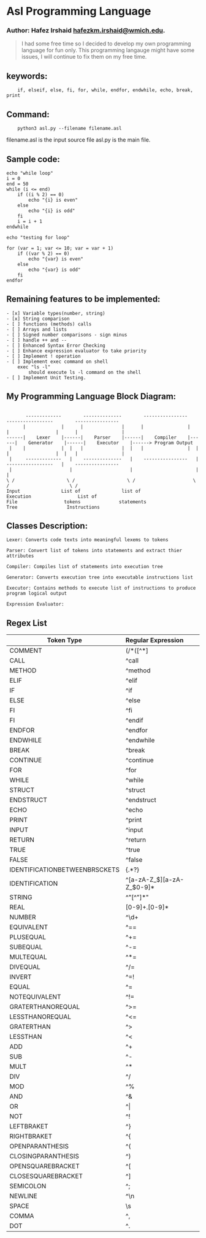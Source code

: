 # Asl Programming Language
### Author: Hafez Irshaid <hafezkm.irshaid@wmich.edu>.

> I had some free time so I decided to develop my own programming language
for fun only. This programming langauge might have some issues, I will
continue to fix them on my free time.

## keywords:
```
    if, elseif, else, fi, for, while, endfor, endwhile, echo, break, print
```
## Command:
```
    python3 asl.py --filename filename.asl
```

filename.asl is the input source file
asl.py is the main file.

## Sample code:
```asl
echo "while loop"
i = 0
end = 50
while (i <= end)
    if ((i % 2) == 0)
        echo "{i} is even"
    else
        echo "{i} is odd"
    fi
    i = i + 1
endwhile

echo "testing for loop"

for (var = 1; var <= 10; var = var + 1)
    if ((var % 2) == 0)
        echo "{var} is even"
    else
        echo "{var} is odd"
    fi
endfor
```
## Remaining features to be implemented:
    - [x] Variable types(number, string)
    - [x] String comparison
    - [ ] functions (methods) calls
    - [ ] Arrays and lists
    - [ ] Signed number comparisons - sign minus
    - [ ] handle ++ and --
    - [ ] Enhanced Syntax Error Checking
    - [ ] Enhance expression evaluator to take priority
    - [ ] Implement ! operation
    - [ ] Implement exec command on shell
        exec "ls -l"
            should execute ls -l command on the shell
    - [ ] Implement Unit Testing.


## My Programming Language Block Diagram:

```

       -------------        --------------        ----------------        -----------------        ----------------
      |             |      |              |      |                |      |                 |      |                |
------|    Lexer    |------|    Parser    |------|    Compiler    |------|    Generator    |------|    Executor    |------> Program Output
 |    |             |  |   |              |  |   |                |  |   |                 |  |   |                |
 |     -------------   |    --------------   |    ----------------   |    -----------------   |    ----------------
 |                     |                     |                       |                        |
\ /                   \ /                   \ /                     \ /                      \ /
Input               List of               list of                Execution                 List of
File                 tokens              statements                Tree                  Instructions

```
## Classes Description:

    Lexer: Converts code texts into meaningful lexems to tokens

    Parser: Convert list of tokens into statements and extract thier attributes

    Compiler: Compiles list of statements into execution tree

    Generator: Converts execution tree into executable instructions list

    Executor: Contains methods to execute list of instructions to produce program logical output

    Expression Evaluator:

## Regex List

Token Type | Regular Expression
---|:---
COMMENT  | (/\*([^*]|[\n]|(\*+([^*/]|[\n])))*\*+/)|(//.*)
CALL  |  ^call
METHOD  |  ^method
ELIF  |  ^elif
IF  |  ^if
ELSE  |  ^else
FI  |  ^fi
FI  |  ^endif
ENDFOR  |  ^endfor
ENDWHILE  |  ^endwhile
BREAK  |  ^break
CONTINUE  |  ^continue
FOR  |  ^for
WHILE  |  ^while
STRUCT  |  ^struct
ENDSTRUCT  |  ^endstruct
ECHO  |  ^echo
PRINT  |  ^print
INPUT  |  ^input
RETURN  |  ^return
TRUE  |  ^true
FALSE  |  ^false
IDENTIFICATIONBETWEENBRSCKETS  |  \{.*?\}
IDENTIFICATION  |  ^[a-zA-Z_$][a-zA-Z_$0-9]*
STRING  |  ^"[^"]*"
REAL  |  [0-9]+\.[0-9]*
NUMBER  |  ^\d+
EQUIVALENT  |  ^==
PLUSEQUAL  |  ^\+=
SUBEQUAL  |  ^\-=
MULTEQUAL  |  ^\*=
DIVEQUAL  |  ^\/=
INVERT  |  ^=!
EQUAL  |  ^=
NOTEQUIVALENT  |  ^!=
GRATERTHANOREQUAL  |  ^>=
LESSTHANOREQUAL  |  ^<=
GRATERTHAN  |  ^>
LESSTHAN  |  ^<
ADD  |  ^\+
SUB  |  ^\-
MULT  |  ^\*
DIV  |  ^\/
MOD  |  ^\%
AND  |  ^&
OR  |  ^\|
NOT  |  ^!
LEFTBRAKET  |  ^}
RIGHTBRAKET  |  ^{
OPENPARANTHESIS  |  ^\(
CLOSINGPARANTHESIS  |  ^\)
OPENSQUAREBRACKET  |  ^\[
CLOSESQUAREBRACKET  |  ^\]
SEMICOLON  |  ^;
NEWLINE  |  ^\n
SPACE  |  \s
COMMA  |  ^,
DOT  |  ^\.